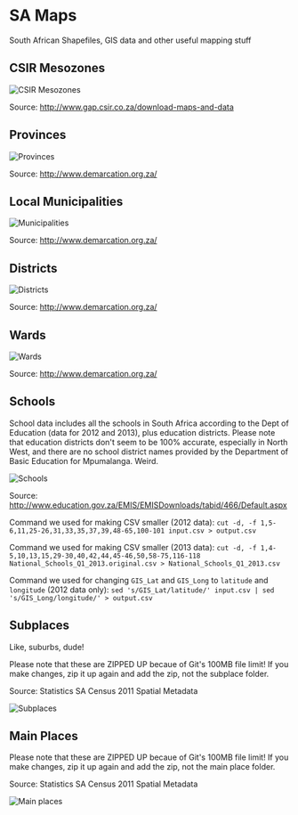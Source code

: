 SA Maps
=======

South African Shapefiles, GIS data and other useful mapping stuff

CSIR Mesozones
--------------

![CSIR Mesozones](https://raw.github.com/j-norwood-young/SA-Maps/master/Examples/mesozones.png "CSIR Mesozones")

Source: http://www.gap.csir.co.za/download-maps-and-data

Provinces
---------

![Provinces](https://raw.github.com/j-norwood-young/SA-Maps/master/Examples/provinces.png "Provinces")

Source: http://www.demarcation.org.za/

Local Municipalities
--------------------

![Municipalities](https://raw.github.com/j-norwood-young/SA-Maps/master/Examples/municipalities.png "Municipalities")

Source: http://www.demarcation.org.za/

Districts
---------

![Districts](https://raw.github.com/j-norwood-young/SA-Maps/master/Examples/districts.png "Districts")

Source: http://www.demarcation.org.za/

Wards
-----

![Wards](https://raw.github.com/j-norwood-young/SA-Maps/master/Examples/wards.png "Wards")

Source: http://www.demarcation.org.za/

Schools
-------

School data includes all the schools in South Africa according to the Dept of Education (data for 2012 and 2013), plus education districts. Please note that education districts don't seem to be 100% accurate, especially in North West, and there are no school district names provided by the Department of Basic Education for Mpumalanga. Weird.

![Schools](https://raw.github.com/j-norwood-young/SA-Maps/master/Examples/schools.png "South African schools with govt schools in red and private schools in green")

Source: http://www.education.gov.za/EMIS/EMISDownloads/tabid/466/Default.aspx

Command we used for making CSV smaller (2012 data): 
```cut -d, -f 1,5-6,11,25-26,31,33,35,37,39,48-65,100-101 input.csv > output.csv```

Command we used for making CSV smaller (2013 data): 
```cut -d, -f 1,4-5,10,13,15,29-30,40,42,44,45-46,50,58-75,116-118 National_Schools_Q1_2013.original.csv > National_Schools_Q1_2013.csv```

Command we used for changing ``GIS_Lat`` and ``GIS_Long`` to ``latitude`` and ``longitude`` (2012 data only): 
```sed 's/GIS_Lat/latitude/' input.csv | sed 's/GIS_Long/longitude/' > output.csv```

Subplaces
---------

Like, suburbs, dude! 

Please note that these are ZIPPED UP becaue of Git's 100MB file limit! If you make changes, zip it up again and add the zip, not the subplace folder. 

Source: Statistics SA Census 2011 Spatial Metadata

![Subplaces](https://raw.github.com/j-norwood-young/SA-Maps/master/Examples/subplaces.png "Subplaces")

Main Places
-----------

Please note that these are ZIPPED UP becaue of Git's 100MB file limit! If you make changes, zip it up again and add the zip, not the main place folder. 

Source: Statistics SA Census 2011 Spatial Metadata

![Main places](https://raw.github.com/j-norwood-young/SA-Maps/master/Examples/mainplaces.png "Main places")
